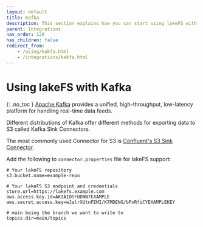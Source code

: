 ```yaml
---
layout: default
title: Kafka
description: This section explains how you can start using lakeFS with Kafka using Confluent’s S3 Sink Connector.
parent: Integrations
nav_order: 120
has_children: false
redirect_from: 
    - /using/kakfa.html
    - /integrations/kakfa.html
---
```


# Using lakeFS with Kafka

{: .no_toc }
[Apache Kafka](https://kafka.apache.org/) provides a unified, high-throughput, low-latency platform for handling real-time data feeds.

Different distributions of Kafka offer different methods for exporting data to S3 called Kafka Sink Connectors.

The most commonly used Connector for S3 is [Confluent's S3 Sink Connector](https://docs.confluent.io/current/connect/kafka-connect-s3/index.html).

Add the following to `connector.properties` file for lakeFS support:

```properties
# Your lakeFS repository
s3.bucket.name=example-repo

# Your lakeFS S3 endpoint and credentials
store.url=https://lakefs.example.com
aws.access.key.id=AKIAIOSFODNN7EXAMPLE
aws.secret.access.key=wJalrXUtnFEMI/K7MDENG/bPxRfiCYEXAMPLEKEY

# main being the branch we want to write to
topics.dir=main/topics 
```
